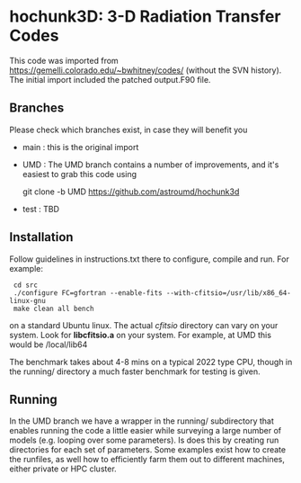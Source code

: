 # hochunk3D: 3-D Radiation Transfer Codes

This code was imported from https://gemelli.colorado.edu/~bwhitney/codes/
(without the SVN history). The initial import included the patched output.F90 file.

## Branches

Please check which branches exist, in case they will benefit you

* main : this is the original import

* UMD : The UMD branch contains a number of  improvements, and it's easiest to grab
this code using

     git clone -b UMD https://github.com/astroumd/hochunk3d

* test : TBD


## Installation

Follow guidelines in instructions.txt there to configure, compile and run.
For example:

     cd src
     ./configure FC=gfortran --enable-fits --with-cfitsio=/usr/lib/x86_64-linux-gnu
     make clean all bench

on a standard Ubuntu linux. The actual *cfitsio* directory can vary on your system. Look
for **libcfitsio.a** on your system. For example, at UMD this would be /local/lib64

The benchmark takes about 4-8 mins on a typical 2022 type CPU, though in the running/
directory a much faster benchmark for testing is given.


## Running

In the UMD branch we have a wrapper in the running/ subdirectory that
enables running the code a little easier while surveying a large
number of models (e.g. looping over some parameters).  Is does this by
creating run directories for each set of parameters. Some examples
exist how to create the runfiles, as well how to efficiently farm them
out to different machines, either private or HPC cluster.
